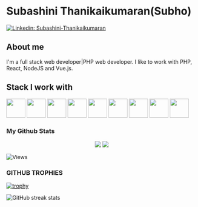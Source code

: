 # Subashini Thanikaikumaran(Subho)

[![Linkedin: Subashini-Thanikaikumaran](https://img.shields.io/badge/Subashini-Thanikaikumaran-blue?style=flat-square&logo=Linkedin&logoColor=white&link=https://www.linkedin.com/in/subashini-thanikaikumaran/)](https://www.linkedin.com/in/subashini-thanikaikumaran/)

## About me 
I'm a full stack web developer|PHP web developer. I like to work with PHP, React, NodeJS and Vue.js.


## Stack I work with
<code><img height="50" src="https://www.vectorlogo.zone/logos/php/php-ar21.svg"></code>
<code><img height="50" src="https://www.vectorlogo.zone/logos/laravel/laravel-ar21.svg"></code>
<code><img height="50" src="https://www.vectorlogo.zone/logos/mysql/mysql-ar21.svg"></code>
<code><img height="50" src="https://www.vectorlogo.zone/logos/reactjs/reactjs-ar21.svg"></code>
<code><img height="50" src="https://www.vectorlogo.zone/logos/expressjs/expressjs-ar21.svg"></code>
<code><img height="50" src="https://www.vectorlogo.zone/logos/nodejs/nodejs-horizontal.svg"></code>
<code><img height="50" src="https://www.vectorlogo.zone/logos/npmjs/npmjs-ar21.svg"></code>
<code><img height="50" src="https://www.vectorlogo.zone/logos/vuejs/vuejs-ar21.svg"></code>
<code><img height="50" src="https://www.vectorlogo.zone/logos/ubuntu/ubuntu-ar21.svg"></code>
<br>

### My Github Stats

<p align = "center">
  <img src = "https://github-readme-stats.vercel.app/api?username=subathanikaikumaran&show_icons=true&theme=tokyonight&line_height=27">
  <img src = "https://github-readme-stats.vercel.app/api/top-langs/?username=subathanikaikumaran&hide=css,html&theme=tokyonight">
</p>


<p align="left"> <img src="https://komarev.com/ghpvc/?username=subathanikaikumaran" alt="Views" /> </p>

### GITHUB TROPHIES

[![trophy](https://github-profile-trophy.vercel.app/?username=subathanikaikumaran)](https://github.com/ryo-ma/github-profile-trophy)<br>

![GitHub streak stats](https://github-readme-streak-stats.herokuapp.com/?user=subathanikaikumaran)  


<!--
**subathanikaikumaran/subathanikaikumaran** is a ✨ _special_ ✨ repository because its `README.md` (this file) appears on your GitHub profile.

Here are some ideas to get you started:

- 🔭 I’m currently working on ...
- 🌱 I’m currently learning ...
- 👯 I’m looking to collaborate on ...
- 🤔 I’m looking for help with ...
- 💬 Ask me about ...
- 📫 How to reach me: ...
- 😄 Pronouns: ...
- ⚡ Fun fact: ...
-->
